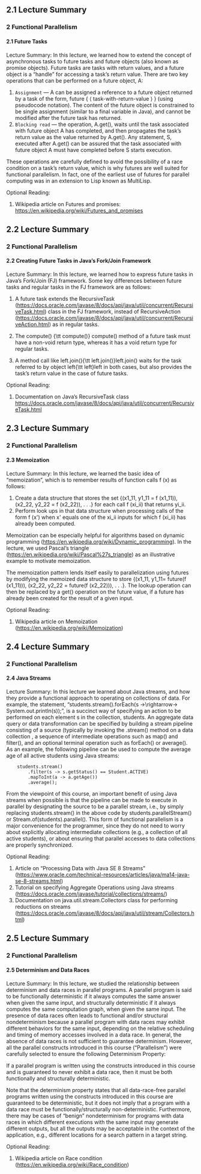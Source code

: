 ## 2.1 Lecture Summary
### 2 Functional Parallelism
#### 2.1 Future Tasks

Lecture Summary: In this lecture, we learned how to extend the concept of asynchronous tasks to future tasks and future 
objects (also known as promise objects). Future tasks are tasks with return values, and a future object is a “handle” 
for accessing a task’s return value. There are two key operations that can be performed on a future object, A:

1. `Assignment` — A can be assigned a reference to a future object returned by a task of the form, 
future { ⟨ task-with-return-value ⟩ } (using pseudocode notation). The content of the future object is constrained to be 
single assignment (similar to a final variable in Java), and cannot be modified after the future task has returned.
2. `Blocking read` — the operation, A.get(), waits until the task associated with future object A has completed, and then 
propagates the task’s return value as the value returned by A.get(). Any statement, S, executed after A.get() can be 
assured that the task associated with future object A must have completed before S starts execution.

These operations are carefully defined to avoid the possibility of a race condition on a task’s return value, which is why 
futures are well suited for functional parallelism. In fact, one of the earliest use of futures for parallel computing 
was in an extension to Lisp known as MultiLisp.

Optional Reading:

1. Wikipedia article on Futures and promises: https://en.wikipedia.org/wiki/Futures_and_promises


## 2.2 Lecture Summary
### 2 Functional Parallelism
#### 2.2 Creating Future Tasks in Java’s Fork/Join Framework

Lecture Summary: In this lecture, we learned how to express future tasks in Java’s Fork/Join (FJ) framework. 
Some key differences between future tasks and regular tasks in the FJ framework are as follows:

1. A future task extends the RecursiveTask (https://docs.oracle.com/javase/8/docs/api/java/util/concurrent/RecursiveTask.html)
class in the FJ framework, instead of RecursiveAction (https://docs.oracle.com/javase/8/docs/api/java/util/concurrent/RecursiveAction.html)
as in regular tasks.

2. The compute() {\tt compute()} compute() method of a future task must have a non-void return type, whereas it has 
a void return type for regular tasks.

3. A method call like left.join(){\tt left.join()}left.join() waits for the task referred to by object 
left{\tt left}left in both cases, but also provides the task’s return value in the case of future tasks.

Optional Reading:

1. Documentation on Java’s RecursiveTask class https://docs.oracle.com/javase/8/docs/api/java/util/concurrent/RecursiveTask.html


## 2.3 Lecture Summary
### 2 Functional Parallelism
#### 2.3 Memoization

Lecture Summary: In this lecture, we learned the basic idea of “memoization”, which is to remember results of 
function calls f (x) as follows:

1. Create a data structure that stores the set {(x1_11​, y1_11​ = f (x1_11​)), (x2_22​, y2_22​ = f (x2_22​)), . . .} 
for each call f (xi_ii​) that returns yi_ii​.
2. Perform look ups in that data structure when processing calls of the form f (x') when x' equals one of the xi_ii​
inputs for which f (xi_ii​) has already been computed.

Memoization can be especially helpful for algorithms based on dynamic programming (https://en.wikipedia.org/wiki/Dynamic_programming). 
In the lecture, we used Pascal’s triangle (https://en.wikipedia.org/wiki/Pascal%27s_triangle) as an illustrative 
example to motivate memoization.

The memoization pattern lends itself easily to parallelization using futures by modifying the memoized data structure to store {(x1_11​, y1_11​ = future(f (x1_11​))), (x2_22​, y2_22​ = future(f (x2_22​))), . . .}. The lookup operation can then be replaced by a get() operation on the future value, if a future has already been created for the result of a given input.

Optional Reading:

1. Wikipedia article on Memoization (https://en.wikipedia.org/wiki/Memoization)


## 2.4 Lecture Summary
### 2 Functional Parallelism
#### 2.4 Java Streams

Lecture Summary: In this lecture we learned about Java streams, and how they provide a functional approach to operating 
on collections of data. For example, the statement, “students.stream().forEach(s →\rightarrow→ System.out.println(s));”, 
is a succinct way of specifying an action to be performed on each element s in the collection, students. An aggregate 
data query or data transformation can be specified by building a stream pipeline consisting of a source 
(typically by invoking the .stream() method on a data collection , a sequence of intermediate operations such as map()
and filter(), and an optional terminal operation such as forEach() or average(). As an example, the following pipeline 
can be used to compute the average age of all active students using Java streams:

```
    students.stream()
        .filter(s -> s.getStatus() == Student.ACTIVE)
        .mapToInt(a -> a.getAge())
        .average();
```

From the viewpoint of this course, an important benefit of using Java streams when possible is that the pipeline can be made to execute in parallel by designating the source to be a parallel stream, i.e., by simply replacing students.stream() in the above code by students.parallelStream() or Stream.of(students).parallel(). This form of functional parallelism is a major convenience for the programmer, since they do not need to worry about explicitly allocating intermediate collections (e.g., a collection of all active students), or about ensuring that parallel accesses to data collections are properly synchronized.

Optional Reading:

1. Article on “Processing Data with Java SE 8 Streams” (https://www.oracle.com/technical-resources/articles/java/ma14-java-se-8-streams.html)
2. Tutorial on specifying Aggregate Operations using Java streams (https://docs.oracle.com/javase/tutorial/collections/streams/)
3. Documentation on java.util.stream.Collectors class for performing reductions on streams (https://docs.oracle.com/javase/8/docs/api/java/util/stream/Collectors.html)


## 2.5 Lecture Summary
### 2 Functional Parallelism
#### 2.5 Determinism and Data Races

Lecture Summary: In this lecture, we studied the relationship between determinism and data races in parallel programs. 
A parallel program is said to be functionally deterministic if it always computes the same answer when given the same 
input, and structurally deterministic if it always computes the same computation graph, when given the same input. 
The presence of data races often leads to functional and/or structural nondeterminism because a parallel program 
with data races may exhibit different behaviors for the same input, depending on the relative scheduling and timing 
of memory accesses involved in a data race. In general, the absence of data races is not sufficient to guarantee 
determinism. However, all the parallel constructs introduced in this course (“Parallelism”) were carefully selected 
to ensure the following Determinism Property:

If a parallel program is written using the constructs introduced in this course and is guaranteed to never exhibit a 
data race, then it must be both functionally and structurally deterministic.

Note that the determinism property states that all data-race-free parallel programs written using the constructs 
introduced in this course are guaranteed to be deterministic, but it does not imply that a program with a data race 
must be functionally/structurally non-deterministic. Furthermore, there may be cases of “benign” nondeterminism for 
programs with data races in which different executions with the same input may generate different outputs, but all 
the outputs may be acceptable in the context of the application, e.g., different locations for a search pattern in a 
target string.

Optional Reading:

1. Wikipedia article on Race condition (https://en.wikipedia.org/wiki/Race_condition)